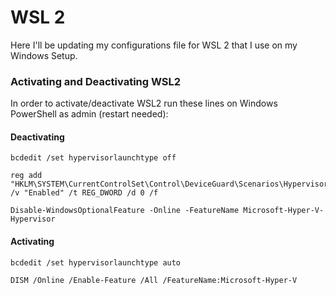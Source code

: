 # WSL 2

Here I'll be updating my configurations file for WSL 2 that I use on my Windows Setup.


### Activating and Deactivating WSL2

In order to activate/deactivate WSL2 run these lines on Windows PowerShell as admin (restart needed):

#### Deactivating

```
bcdedit /set hypervisorlaunchtype off

reg add "HKLM\SYSTEM\CurrentControlSet\Control\DeviceGuard\Scenarios\HypervisorEnforcedCodeIntegrity" /v "Enabled" /t REG_DWORD /d 0 /f

Disable-WindowsOptionalFeature -Online -FeatureName Microsoft-Hyper-V-Hypervisor
```

#### Activating

```
bcdedit /set hypervisorlaunchtype auto

DISM /Online /Enable-Feature /All /FeatureName:Microsoft-Hyper-V
```
